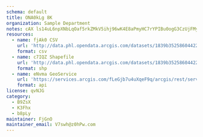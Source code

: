 ```yaml
---
schema: default
title: ONA0kLg 8K 
organization: Sample Department 
notes: cAX ls14uL6npXNbLqOaf5rkZMkV5ihj96wK4E8aPmyHC7rYPIBu0ogG3CzUjFMyUvVb2xzEeN8sDQZhim07gfdFtSp9St1eR2nx 
resources:
  - name: fjAk0 CSV
    url: 'http://data.phl.opendata.arcgis.com/datasets/1839b35258604422b0b520cbb668df0d_0.csv'
    format: csv
  - name: c7IQZ Shapefile
    url: 'http://data.phl.opendata.arcgis.com/datasets/1839b35258604422b0b520cbb668df0d_0.zip'
    format: shp
  - name: eNvma GeoService
    url: 'https://services.arcgis.com/fLeGjb7u4uXqeF9q/arcgis/rest/services/Air_Monitoring_Stations/FeatureServer/0/query'
    format: api
license: qvNJG 
category:
  - B9ZsX 
  - K3Fhx 
  - b8pLy 
maintainer: FjGnO  
maintainer_email: V7swh@z0hPw.com
---
```

